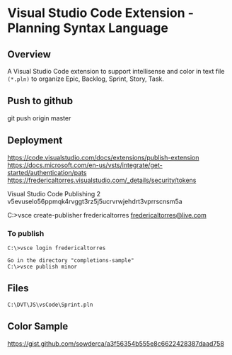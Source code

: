 # Visual Studio Code Extension - Planning Syntax Language

## Overview

A Visual Studio Code extension to support intellisense and color in text file `(*.pln)` 
to organize Epic, Backlog, Sprint, Story, Task.

## Push to github

git push origin master

## Deployment

https://code.visualstudio.com/docs/extensions/publish-extension
https://docs.microsoft.com/en-us/vsts/integrate/get-started/authentication/pats
https://fredericaltorres.visualstudio.com/_details/security/tokens

Visual Studio Code Publishing 2
    v5evuselo56ppmqk4rvggt3rz5j5ucrvrwjehdrt3vprrscnsm5a

C:\>vsce create-publisher fredericaltorres
fredericaltorres@live.com

### To publish

    C:\>vsce login fredericaltorres

    Go in the directory "completions-sample"
    C:\>vsce publish minor

## Files

    C:\DVT\JS\vsCode\Sprint.pln

## Color Sample
https://gist.github.com/sowderca/a3f56354b555e8c6622428387daad758    